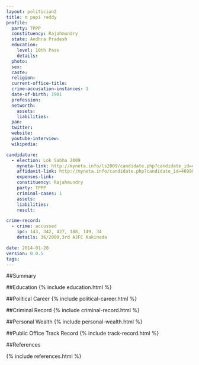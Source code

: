 ```yaml
---
layout: politician2
title: m papi reddy
profile: 
  party: TPPP
  constituency: Rajahmundry
  state: Andhra Pradesh
  education: 
    level: 10th Pass
    details: 
  photo: 
  sex: 
  caste: 
  religion: 
  current-office-title: 
  crime-accusation-instances: 1
  date-of-birth: 1981
  profession: 
  networth: 
    assets: 
    liabilities: 
  pan: 
  twitter: 
  website: 
  youtube-interview: 
  wikipedia: 

candidature: 
  - election: Lok Sabha 2009
    myneta-link: http://myneta.info/ls2009/candidate.php?candidate_id=4699
    affidavit-link: http://myneta.info/candidate.php?candidate_id=4699&scan=original
    expenses-link: 
    constituency: Rajahmundry 
    party: TPPP
    criminal-cases: 1
    assets: 
    liabilities: 
    result:  

crime-record: 
  - crime: accussed
    ipc: 143, 342, 427, 188, 149, 34
    details: 36/2009,3rd AJFC Kakinada 

date: 2014-01-28
version: 0.0.5
tags: 
---
```

##Summary


##Education
{% include education.html %}


##Political Career
{% include political-career.html %}


##Criminal Record
{% include criminal-record.html %}


##Personal Wealth
{% include personal-wealth.html %}


##Public Office Track Record
{% include track-record.html %}


##References


{% include references.html %}